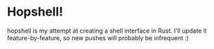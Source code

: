 # Hopshell!
hopshell is my attempt at creating a shell interface in Rust. I'll update it feature-by-feature, so new pushes will probably be infrequent :)
